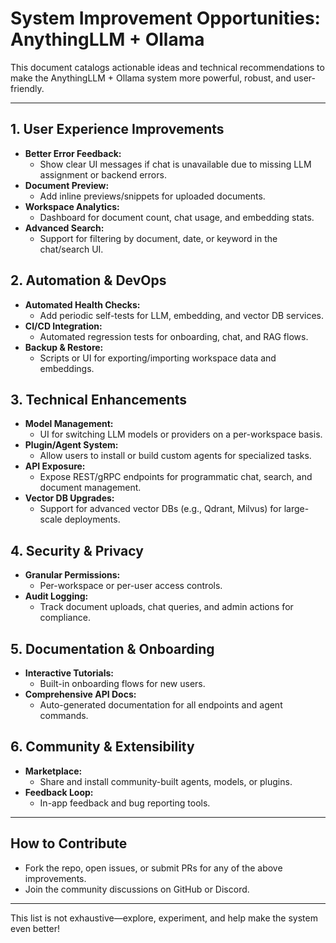 # System Improvement Opportunities: AnythingLLM + Ollama

This document catalogs actionable ideas and technical recommendations to make the AnythingLLM + Ollama system more powerful, robust, and user-friendly.

---

## 1. **User Experience Improvements**
- **Better Error Feedback:**
  - Show clear UI messages if chat is unavailable due to missing LLM assignment or backend errors.
- **Document Preview:**
  - Add inline previews/snippets for uploaded documents.
- **Workspace Analytics:**
  - Dashboard for document count, chat usage, and embedding stats.
- **Advanced Search:**
  - Support for filtering by document, date, or keyword in the chat/search UI.

## 2. **Automation & DevOps**
- **Automated Health Checks:**
  - Add periodic self-tests for LLM, embedding, and vector DB services.
- **CI/CD Integration:**
  - Automated regression tests for onboarding, chat, and RAG flows.
- **Backup & Restore:**
  - Scripts or UI for exporting/importing workspace data and embeddings.

## 3. **Technical Enhancements**
- **Model Management:**
  - UI for switching LLM models or providers on a per-workspace basis.
- **Plugin/Agent System:**
  - Allow users to install or build custom agents for specialized tasks.
- **API Exposure:**
  - Expose REST/gRPC endpoints for programmatic chat, search, and document management.
- **Vector DB Upgrades:**
  - Support for advanced vector DBs (e.g., Qdrant, Milvus) for large-scale deployments.

## 4. **Security & Privacy**
- **Granular Permissions:**
  - Per-workspace or per-user access controls.
- **Audit Logging:**
  - Track document uploads, chat queries, and admin actions for compliance.

## 5. **Documentation & Onboarding**
- **Interactive Tutorials:**
  - Built-in onboarding flows for new users.
- **Comprehensive API Docs:**
  - Auto-generated documentation for all endpoints and agent commands.

## 6. **Community & Extensibility**
- **Marketplace:**
  - Share and install community-built agents, models, or plugins.
- **Feedback Loop:**
  - In-app feedback and bug reporting tools.

---

## How to Contribute
- Fork the repo, open issues, or submit PRs for any of the above improvements.
- Join the community discussions on GitHub or Discord.

---

This list is not exhaustive—explore, experiment, and help make the system even better!
